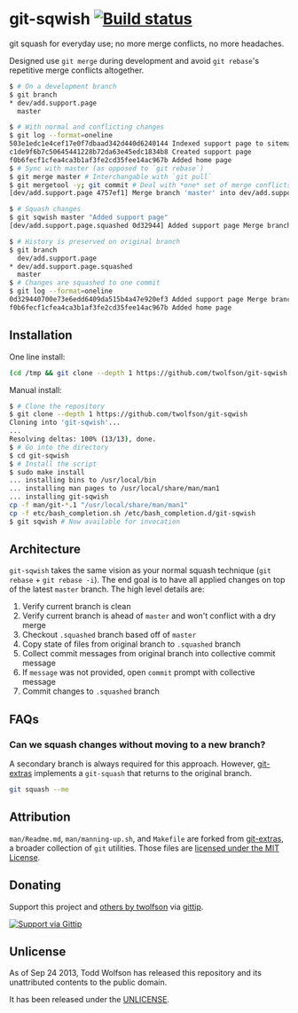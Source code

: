 # git-sqwish [![Build status](https://travis-ci.org/twolfson/git-sqwish.png?branch=master)](https://travis-ci.org/twolfson/git-sqwish)

git squash for everyday use; no more merge conflicts, no more headaches.

Designed use `git merge` during development and avoid `git rebase`'s repetitive merge conflicts altogether.

```bash
$ # On a development branch
$ git branch
* dev/add.support.page
  master

$ # With normal and conflicting changes
$ git log --format=oneline
503e1edc1e4cef17e0f7dbaad342d440d6240144 Indexed support page to sitemap
c1de9f6b7c50645441228b72da63e45edc1834b8 Created support page
f0b6fecf1cfea4ca3b1af3fe2cd35fee14ac967b Added home page
$ # Sync with master (as opposed to `git rebase`)
$ git merge master # Interchangable with `git pull`
$ git mergetool -y; git commit # Deal with *one* set of merge conflicts
[dev/add.support.page 4757ef1] Merge branch 'master' into dev/add.support.page

$ # Squash changes
$ git sqwish master "Added support page"
[dev/add.support.page.squashed 0d32944] Added support page Merge branch 'master' into dev/add.support.page Indexed support page to sitemap Created support page

$ # History is preserved on original branch
$ git branch
  dev/add.support.page
* dev/add.support.page.squashed
  master
$ # Changes are squashed to one commit
$ git log --format=oneline
0d329440700e73e6edd6409da515b4a47e920ef3 Added support page Merge branch 'master' into dev/add.support.page Indexed support page to sitemap Created support page
f0b6fecf1cfea4ca3b1af3fe2cd35fee14ac967b Added home page
```

## Installation
One line install:

```bash
(cd /tmp && git clone --depth 1 https://github.com/twolfson/git-sqwish && cd git-sqwish && sudo make install)
```

Manual install:

```bash
$ # Clone the repository
$ git clone --depth 1 https://github.com/twolfson/git-sqwish
Cloning into 'git-sqwish'...
...
Resolving deltas: 100% (13/13), done.
$ # Go into the directory
$ cd git-sqwish
$ # Install the script
$ sudo make install
... installing bins to /usr/local/bin
... installing man pages to /usr/local/share/man/man1
... installing git-sqwish
cp -f man/git-*.1 "/usr/local/share/man/man1"
cp -f etc/bash_completion.sh /etc/bash_completion.d/git-sqwish
$ git sqwish # Now available for invocation
```

## Architecture
`git-sqwish` takes the same vision as your normal squash technique (`git rebase` + `git rebase -i`). The end goal is to have all applied changes on top of the latest `master` branch. The high level details are:

1. Verify current branch is clean
2. Verify current branch is ahead of `master` and won't conflict with a dry merge
3. Checkout `.squashed` branch based off of `master`
4. Copy state of files from original branch to `.squashed` branch
5. Collect commit messages from original branch into collective commit message
6. If `message` was not provided, open `commit` prompt with collective message
7. Commit changes to `.squashed` branch

## FAQs
### Can we squash changes without moving to a new branch?
A secondary branch is always required for this approach. However, [git-extras][] implements a `git-squash` that returns to the original branch.

```bash
git squash --me
```

## Attribution
`man/Readme.md`, `man/manning-up.sh`, and `Makefile` are forked from [git-extras][], a broader collection of `git` utilities. Those files are [licensed under the MIT License][git-extras-license].

[git-extras]: https://github.com/visionmedia/git-extras
[git-extras-license]: https://github.com/visionmedia/git-extras/blob/a55cc84a1145936535e00153ac4cdd6a1f6812cc/LICENSE

## Donating
Support this project and [others by twolfson][gittip] via [gittip][].

[![Support via Gittip][gittip-badge]][gittip]

[gittip-badge]: https://rawgithub.com/twolfson/gittip-badge/master/dist/gittip.png
[gittip]: https://www.gittip.com/twolfson/

## Unlicense
As of Sep 24 2013, Todd Wolfson has released this repository and its unattributed contents to the public domain.

It has been released under the [UNLICENSE][].

[UNLICENSE]: UNLICENSE
